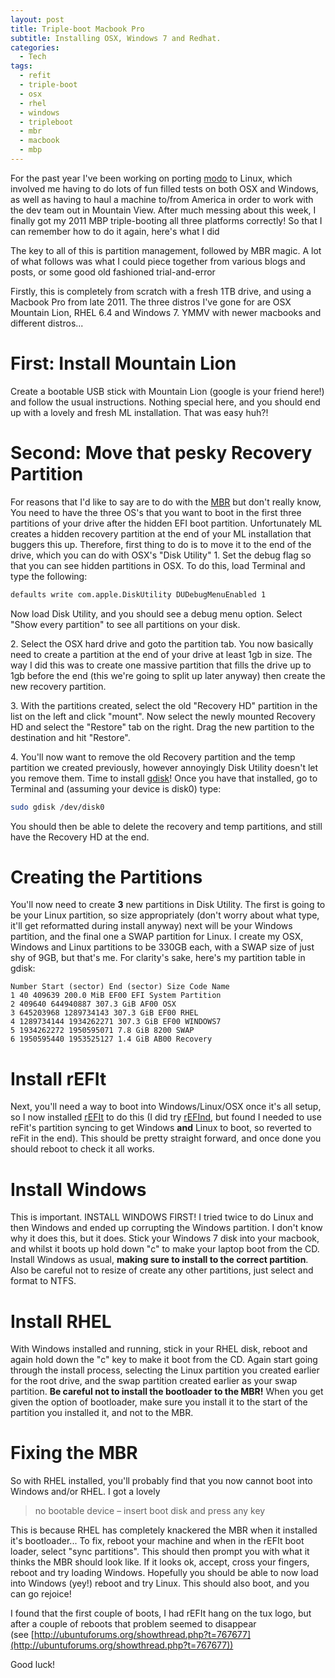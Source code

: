 ```yaml
---
layout: post
title: Triple-boot Macbook Pro
subtitle: Installing OSX, Windows 7 and Redhat.
categories:
  - Tech
tags:
  - refit
  - triple-boot
  - osx
  - rhel
  - windows
  - tripleboot
  - mbr
  - macbook
  - mbp
---
```


For the past year I've been working on porting
[modo](http://www.luxology.com/modo/ "modo") to Linux, which involved me having
to do lots of fun filled tests on both OSX and Windows, as well as having to
haul a machine to/from America in order to work with the dev team out in
Mountain View. After much messing about this week, I finally got my 2011 MBP
triple-booting all three platforms correctly! So that I can remember how to do
it again, here's what I did

The key to all of this is partition management, followed by MBR magic. A lot of
what follows was what I could piece together from various blogs and posts, or
some good old fashioned trial-and-error

Firstly, this is completely from scratch with a fresh 1TB drive, and using a
Macbook Pro from late 2011. The three distros I've gone for are OSX Mountain
Lion, RHEL 6.4 and Windows 7. YMMV with newer macbooks and different
distros...

<!--more-->

# First: Install Mountain Lion

Create a bootable USB stick with Mountain Lion (google is your friend here!) and
follow the usual instructions. Nothing special here, and you should end up with
a lovely and fresh ML installation. That was easy huh?!

# Second: Move that pesky Recovery Partition

For reasons that I'd like to say are to do with the
[MBR](http://en.wikipedia.org/wiki/Master_boot_record) but don't really know,
You need to have the three OS's that you want to boot in the first three
partitions of your drive after the hidden EFI boot partition. Unfortunately ML
creates a hidden recovery partition at the end of your ML installation that
buggers this up. Therefore, first thing to do is to move it to the end of the
drive, which you can do with OSX's "Disk Utility" 1. Set the debug flag so that
you can see hidden partitions in OSX. To do this, load Terminal and type the
following:

```bash
defaults write com.apple.DiskUtility DUDebugMenuEnabled 1
```

Now load Disk Utility, and you should see a debug menu option. Select "Show
every partition" to see all partitions on your disk.

2\. Select the OSX hard drive and goto the partition tab. You now basically need
to create a partition at the end of your drive at least 1gb in size. The way I
did this was to create one massive partition that fills the drive up to 1gb
before the end (this we're going to split up later anyway) then create the new
recovery partition.

3\. With the partitions created, select the old "Recovery HD" partition in the
list on the left and click "mount". Now select the newly mounted Recovery HD and
select the "Restore" tab on the right. Drag the new partition to the destination
and hit "Restore".

4\. You'll now want to remove the old Recovery partition and the temp partition
we created previously, however annoyingly Disk Utility doesn't let you remove
them. Time to install [gdisk](http://www.rodsbooks.com/gdisk/)! Once you have
that installed, go to Terminal and (assuming your device is disk0) type:

```bash
sudo gdisk /dev/disk0
```

You should then be able to delete the recovery and temp partitions, and still
have the Recovery HD at the end.

# Creating the Partitions

You'll now need to create **3** new partitions in Disk Utility. The first is
going to be your Linux partition, so size appropriately (don't worry about what
type, it'll get reformatted during install anyway) next will be your Windows
partition, and the final one a SWAP partition for Linux. I create my OSX,
Windows and Linux partitions to be 330GB each, with a SWAP size of just shy of
9GB, but that's me. For clarity's sake, here's my partition table in gdisk:

```
Number Start (sector) End (sector) Size Code Name
1 40 409639 200.0 MiB EF00 EFI System Partition
2 409640 644940887 307.3 GiB AF00 OSX
3 645203968 1289734143 307.3 GiB EF00 RHEL
4 1289734144 1934262271 307.3 GiB EF00 WINDOWS7
5 1934262272 1950595071 7.8 GiB 8200 SWAP
6 1950595440 1953525127 1.4 GiB AB00 Recovery
```

# Install rEFIt

Next, you'll need a way to boot into Windows/Linux/OSX once it's all setup, so I
now installed [rEFIt](http://refit.sourceforge.net/) to do this (I did try
[rEFInd](http://www.rodsbooks.com/refind/), but found I needed to use reFit's
partition syncing to get Windows **and** Linux to boot, so reverted to reFit in
the end). This should be pretty straight forward, and once done you should
reboot to check it all works.

# Install Windows

This is important. INSTALL WINDOWS FIRST! I tried twice to do Linux and then
Windows and ended up corrupting the Windows partition. I don't know why it does
this, but it does. Stick your Windows 7 disk into your macbook, and whilst it
boots up hold down "c" to make your laptop boot from the CD. Install Windows as
usual, **making sure to install to the correct partition**. Also be careful not
to resize of create any other partitions, just select and format to NTFS.

# Install RHEL

With Windows installed and running, stick in your RHEL disk, reboot and again
hold down the "c" key to make it boot from the CD. Again start going through the
install process, selecting the Linux partition you created earlier for the root
drive, and the swap partition created earlier as your swap partition. **Be
careful not to install the bootloader to the MBR!** When you get given the
option of bootloader, make sure you install it to the start of the partition you
installed it, and not to the MBR.

# Fixing the MBR

So with RHEL installed, you'll probably find that you now cannot boot into
Windows and/or RHEL. I got a lovely

> no bootable device – insert boot disk and press any key

This is because RHEL has completely knackered the MBR when it installed it's
bootloader... To fix, reboot your machine and when in the rEFIt boot loader,
select "sync partitions". This should then prompt you with what it thinks the
MBR should look like. If it looks ok, accept, cross your fingers, reboot and try
loading Windows. Hopefully you should be able to now load into Windows (yey!)
reboot and try Linux. This should also boot, and you can go rejoice!

I found that the first couple of boots, I had rEFIt hang on the tux logo, but
after a couple of reboots that problem seemed to disappear
(see [http://ubuntuforums.org/showthread.php?t=767677](http://ubuntuforums.org/showthread.php?t=767677))

Good luck!
